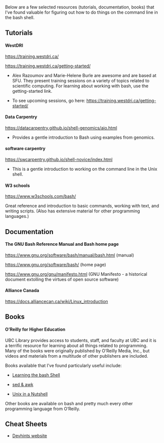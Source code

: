 Below are a few selected resources (tutorials, documentation, books)
that I’ve found valuable for figuring out how to do things on the
command line in the bash shell.

## Tutorials

#### WestDRI

https://training.westdri.ca/

https://training.westdri.ca/getting-started/

* Alex Razoumov and Marie-Helene Burle are awesome and are based at SFU.
They present training sessions on a variety of topics related to scientific computing. For learning about working with bash,
use the getting-started link. 

* To see upcoming sessions, go here: https://training.westdri.ca/getting-started/

#### Data Carpentry

https://datacarpentry.github.io/shell-genomics/aio.html

* Provides a gentle introduction to Bash using examples from genomics.

#### software carpentry

https://swcarpentry.github.io/shell-novice/index.html

* This is a gentle introduction to working on the command line in the Unix shell.

#### W3 schools

https://www.w3schools.com/bash/

Great reference and introduction to basic commands, working with text,
and writing scripts. (Also has extensive material for other programming
languages.)

## Documentation

#### The GNU Bash Reference Manual and Bash home page

https://www.gnu.org/software/bash/manual/bash.html (manual)

https://www.gnu.org/software/bash/ (home page)

https://www.gnu.org/gnu/manifesto.html (GNU Manifesto - a historical document extolling the virtues of open source software)

#### Alliance Canada

https://docs.alliancecan.ca/wiki/Linux_introduction

## Books

#### O’Reilly for Higher Education

UBC Library provides access to students, staff, and faculty at UBC and it 
is a terrific resource for learning about all things related to
programming. Many of the books were originally published by O’Reilly
Media, Inc., but videos and materials from a multitude of other publishers are included.

Books available that I’ve found particularly useful include:

* [Learning the bash
    Shell](https://learning.oreilly.com/library/view/learning-the-bash/0596009658/)

* [sed &
    awk](https://learning.oreilly.com/library/view/sed-awk/1565922255/)

* [Unix in a
    Nutshell](https://learning.oreilly.com/library/view/unix-in-a/0596100299/)

Other books are available on bash and pretty much every other
programming language from O’Reilly.

## Cheat Sheets

* [Devhints website](https://devhints.io/bash)

